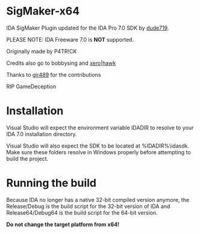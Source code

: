 # SigMaker-x64

IDA SigMaker Plugin updated for the IDA Pro 7.0 SDK by [dude719](https://github.com/dude719).

PLEASE NOTE: IDA Freeware 7.0 is **NOT** supported. 

Originally made by P4TR!CK

Credits also go to bobbysing and [xero|hawk](https://github.com/XeroHawk)

Thanks to [gir489](https://github.com/gir489) for the contributions

RIP GameDeception

# Installation

Visual Studio will expect the environment variable IDADIR to resolve to your IDA 7.0 installation directory.

Visual Studio will also expect the SDK to be located at %IDADIR%\idasdk. Make sure these folders resolve in Windows properly before attempting to build the project.

# Running the build

Because IDA no longer has a native 32-bit compiled version anymore, the Release/Debug is the build script for the 32-bit version of IDA and Release64/Debug64 is the build script for the 64-bit version. 

**Do not change the target platform from x64!**